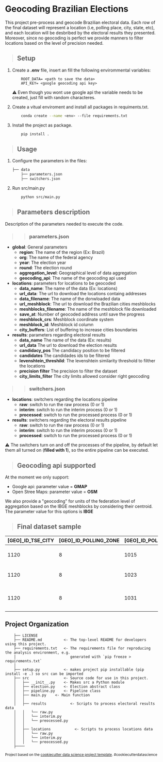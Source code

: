 # Geocoding Brazilian Elections

This project pre-process and geocode Brazilian electoral data. Each row of the final dataset will represent a location (i.e, polling place, city, state, etc), and each location will be desbribed by the electoral results they presented. Moreover, since no geocoding is perfect we provide manners to filter locations based on the level of precision needed.

> ## Setup

1. Create a **.env** file, insert an fill the following envirommental variables:

    ```` env
        ROOT_DATA= <path to save the data>
        API_KEY= <google geocoding api key>
    ````

    :warning: Even though you wont use google api the variable needs to be created, just fill with random characteres.

2. Create a  vitual enviroment and install all packages in requiments.txt.

    ```` bash
        conda create --name <env> --file requirements.txt
    ````

3. Install the project as package.

    ```` bash
        pip install .
    ````

> ## Usage

1. Configure the parameters in the files:

    ```` bash
    ├── data
        ├── parameters.json
        ├── switchers.json
    ````

2. Run src/main.py

    ```` bash
        python src/main.py
    ````

> ## Parameters description

Description of the parameters needed to execute the code.

>>### parameters.json

* **global**: General parameters
  * **region**: The name of the region (Ex: Brazil)
  * **org**: The name of the federal agency
  * **year**: The election year
  * **round**: The election round
  * **aggregation_level**: Geographical level of data aggregation
  * **geocoding_api**: The name of the geocoding api used
* **locations**: parameters for locations to be geocoded
  * **data_name**: The name of the data (Ex: locations)
  * **url_data**: The url to download the locations containg addresses
  * **data_filename**: The name of the donwloaded data
  * **url_meshblock**:  The url to download the Brazilian cities meshblocks
  * **meshblocks_filename**: The name of the meshblock file downloaded
  * **save_at**: Number of geocoded address until save the progress
  * **meshblock_crs**: Meshblock coordinate system
  * **meshblock_id**: Meshblock id column
  * **city_buffers**: List of buffering to increase cities boundaries
* **results**: parameters regarding electoral results
  * **data_name** The name of the data (Ex: results)
  * **url_data** The url to download the election results
  * **candidacy_pos** The candidacy position to be filtered
  * **candidates** The candidades ids to be filtered
  * **levenshtein_threshild**: The levenshtein similarity threshold to filther the locations
  * **precision filter** The precision to filter the dataset
  * **city_limits_filter** The city limits allowed consider right geocoding

>> ### switchers.json

* **locations**: switchers regarding the locations pipeline
  * **raw**: switch to run the raw process (0 or 1)
  * **interim**: switch to run the interim process (0 or 1)
  * **processed**: switch to run the processed process (0 or 1)
* **results**: switchers regarding the electoral results pipeline
  * **raw**: switch to run the raw process (0 or 1)
  * **interim**: switch to run the interim process (0 or 1)
  * **processed**: switch to run the processed process (0 or 1)

:warning: The switchers turn on and off the processes of the pipeline, by default let them all turned on (**filled with 1**), so the entire pipeline can be executed.

>## Geocoding api supported

At the moment we only support:

* Google api: parameter value = **GMAP**
* Open Stree Maps: parameter value = **OSM**

We also provide a "geocoding" for units of the federation level of aggregation based on the IBGE meshblocks by considering their centroid. The parameter value for this options is **IBGE**

>## Final dataset sample

| [GEO]_ID_TSE_CITY | [GEO]_ID_POLLING_ZONE | [GEO]_ID_POLLING_PLACE | [GEO]_ID_POLLING_SECTION | [GEO]_UF | [GEO]_CITY | [ELECTION]_ELECTORATE | [ELECTION]_TURNOUT | [ELECTION]_ABSTENTIONS | [ELECTION]_ELECTORATE_BIOMETRIA | [ELECTION]_CANDIDATE_13 | [ELECTION]_CANDIDATE_17 | [ELECTION]_NULL | [ELECTION]_BLANK | [ELECTION]_CANDIDATE_13_(%) | [ELECTION]_CANDIDATE_17_(%) | [ELECTION]_NULL_(%) | [ELECTION]_BLANK_(%) | [ELECTION]_TURNOUT_(%) | [ELECTION]_ABSTENTIONS_(%) | [GEO]_LATITUDE | [GEO]_LONGITUDE | [GEO]_FETCHED_ADDRESS | [GEO]_PRECISION | [GEO]_POLLING_PLACE | [GEO]_POLLING_PLACE_ADDRESS | [GEO]_CEP_CODE | [GEO]_ID_IBGE_CITY | [GEO]_POLLING_ZONE | [GEO]_POLLING_PLACE_NEIGHBORHOOD | [GEO]_CLEAN_ADDRESS | [GEO]_QUERY_ADDRESS | geometry | [GEO]_CITY_LIMITS | [GEO]_LEVENSHTEIN_SIMILARITY | [GEO]_RURAL_MARKS | [GEO]_CAPITAL_MARKS |
|---|---|---|---|---|---|---|---|---|---|---|---|---|---|---|---|---|---|---|---|---|---|---|---|---|---|---|---|---|---|---|---|---|---|---|---|---|
| 1120 | 8 | 1015 | 143 | AC | ACRELÂNDIA | 924 | 683 | 241 | 115 | 156 | 513 | 7 | 7 | 22.8404099560761 | 75.1098096632504 | 1.02489019033675 | 1.02489019033675 | 73.9177489177489 | 26.0822510822511 | -9.948481 | -66.979777 | Br 364 Km 114 S/N, Acrelândia - AC, 69945-000, Brasil | GEOMETRIC_CENTER | ESCOLA ALTINA MAGALHAES | BR 364 - KM 114 S/N | 69945000 | 1200013 | CENTRO | ZONA RURAL | BR 364 - KM 114 S/N | BR 364 - KM 114 S/N, ACRELÂNDIA, AC | POINT (-66.979777 -9.948480999999999) | in | 0.727272727272727 | True | False |
| 1120 | 8 | 1023 | 224 | AC | ACRELÂNDIA | 1017 | 769 | 248 | 204 | 157 | 584 | 18 | 10 | 20.4161248374512 | 75.9427828348504 | 2.3407022106632 | 1.30039011703511 | 75.6145526057031 | 24.3854473942969 | -10.0785588 | -67.0559827 | 562, - Av. Paraná, 454, Acrelândia - AC, 69945-000, Brasil | ROOFTOP | ESCOLA  DE 1 GRAU PROF PEDRO DE CASTRO MEIRELES | AV PARANA COM RUA DOS PINHEIROS | 69945000 | 1200013 | CENTRO | CENTRO | AV PARANA COM RUA DOS PINHEIROS | AV PARANA COM RUA DOS PINHEIROS, ACRELÂNDIA, AC | POINT (-67.0559827 -10.0785588) | in | 0.457142857142857 | False | False |
| 1120 | 8 | 1031 | 160 | AC | ACRELÂNDIA | 550 | 416 | 134 | 58 | 84 | 323 | 4 | 5 | 20.1923076923077 | 77.6442307692308 | 0.961538461538462 | 1.20192307692308 | 75.6363636363636 | 24.3636363636364 | -16.7219947 | -49.2461329 | Vila Redencao, Goiânia - GO, Brasil | APPROXIMATE | ESCOLA DE 1 GRAU MARIA DE JESUS RIBEIRO | AC 475 VILA REDENCAO KM 15 RUA TEREZA DE JESUS PINTO N 298 | 69945000 | 1200013 | CENTRO | ZONA RURAL | AC 475 VILA REDENCAO KM 15 RUA TEREZA DE JESUS PINTO N 298 | AC 475 VILA REDENCAO KM 15 RUA TEREZA DE JESUS PINTO N 298, ACRELÂNDIA, AC | POINT (-49.2461329 -16.7219947) | out | 0.403669724770642 | True | False |

## Project Organization

```` text
    ├── LICENSE
    ├── README.md          <- The top-level README for developers using this project.
    ├── requirements.txt   <- The requirements file for reproducing the analysis environment, e.g.
    │                         generated with `pip freeze > requirements.txt`
    │
    ├── setup.py           <- makes project pip installable (pip install -e .) so src can be imported
    ├── src                <- Source code for use in this project.
    │   ├── __init__.py    <- Makes src a Python module
    │   ├── election.py    <- Election abstract class
    │   ├── pipeline.py    <- Pipeline class
    │   ├── main.py    <- Main function
    │   │
    │   ├── results           <- Scripts to process electoral results data
    │   │   └── raw.py
    │   │   └── interim.py
    │   │   └── preocessed.py
    │   │
    │   ├── locations           <- Scripts to process locations data
    │   │   └── raw.py
    │   │   └── interim.py
    │   │   └── preocessed.py
    ├────
````

<p><small>Project based on the <a target="_blank" href="https://drivendata.github.io/cookiecutter-data-science/">cookiecutter data science project template</a>. #cookiecutterdatascience</small></p>
